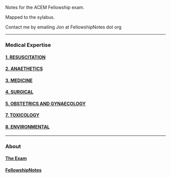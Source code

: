 
Notes for the ACEM Fellowship exam. 

Mapped to the sylabus. 

Contact me by emailing Jon at FellowshipNotes dot org

----

### Medical Expertise

#### [1. RESUSCITATION](https://fellowshipnotes.org/Resuscitation)
#### [2. ANAETHETICS](https://fellowshipnotes.org/Anaethetics)
#### [3. MEDICINE](https://fellowshipnotes.org/Medicine)
#### [4. SURGICAL](https://fellowshipnotes.org/Surgery) 
#### [5. OBSTETRICS AND GYNAECOLOGY](https://fellowshipnotes.org/Obsterics_and_Gynaecology)
#### [7. TOXICOLOGY](https://fellowshipnotes.org/Toxicology)
#### [8. ENVIRONMENTAL](https://fellowshipnotes.org/Environmental)

----

### About

#### [The Exam]()

#### [FellowshipNotes](https://fellowshipnotes.org/about)
